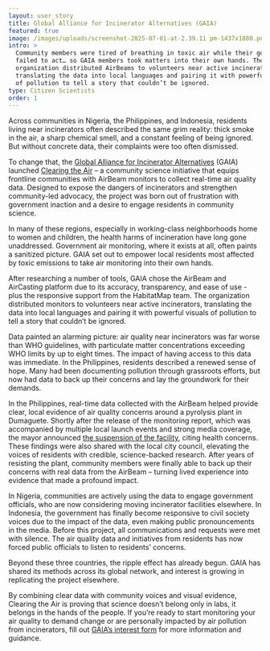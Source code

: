 ```yaml
---
layout: user_story
title: Global Alliance for Incinerator Alternatives (GAIA)
featured: true
image: /images/uploads/screenshot-2025-07-01-at-2.39.11 pm-1437x1080.png.webp
intro: >
  Community members were tired of breathing in toxic air while their governments
  failed to act… so GAIA members took matters into their own hands. The
  organization distributed AirBeams to volunteers near active incinerators,
  translating the data into local languages and pairing it with powerful visuals
  of pollution to tell a story that couldn’t be ignored.
type: Citizen Scientists
order: 1
---
```

Across communities in Nigeria, the Philippines, and Indonesia, residents living near incinerators often described the same grim reality: thick smoke in the air, a sharp chemical smell, and a constant feeling of being ignored. But without concrete data, their complaints were too often dismissed.

To change that, the [Global Alliance for Incinerator Alternatives](https://www.no-burn.org/) (GAIA) launched [Clearing the Air](https://www.no-burn.org/clearingtheair/) – a community science initiative that equips frontline communities with AirBeam monitors to collect real-time air quality data. Designed to expose the dangers of incinerators and strengthen community-led advocacy, the project was born out of frustration with government inaction and a desire to engage residents in community science. 

In many of these regions, especially in working-class neighborhoods home to women and children, the health harms of incineration have long gone unaddressed. Government air monitoring, where it exists at all, often paints a sanitized picture. GAIA set out to empower local residents most affected by toxic emissions to take air monitoring into their own hands.

After researching a number of tools, GAIA chose the AirBeam and AirCasting platform due to its accuracy, transparency, and ease of use - plus the responsive support from the HabitatMap team. The organization distributed monitors to volunteers near active incinerators, translating the data into local languages and pairing it with powerful visuals of pollution to tell a story that couldn’t be ignored.

Data painted an alarming picture: air quality near incinerators was far worse than WHO guidelines, with particulate matter concentrations exceeding WHO limits by up to eight times. The impact of having access to this data was immediate. In the Philippines, residents described a renewed sense of hope. Many had been documenting pollution through grassroots efforts, but now had data to back up their concerns and lay the groundwork for their demands.

In the Philippines, real-time data collected with the AirBeam helped provide clear, local evidence of air quality concerns around a pyrolysis plant in Dumaguete. Shortly after the release of the monitoring report, which was accompanied by multiple local launch events and strong media coverage, the mayor announced [the suspension of the facility](https://www.linkedin.com/posts/gaia-global-alliance_shutdowndumaguetepyrolysis-clearingtheair-activity-7354400633724002304-KxQV/?utm_source=share&utm_medium=member_desktop&rcm=ACoAADlr9s4Bbi1apdEKOxNDM_JGxWXx4eOM1GU), citing health concerns. These findings were also shared with the local city council, elevating the voices of residents with credible, science-backed research. After years of resisting the plant, community members were finally able to back up their concerns with real data from the AirBeam – turning lived experience into evidence that made a profound impact. 

In Nigeria, communities are actively using the data to engage government officials, who are now considering moving incinerator facilities elsewhere. In Indonesia, the government has finally become responsive to civil society voices due to the impact of the data, even making public pronouncements in the media. Before this project, all communications and requests were met with silence. The air quality data and initiatives from residents has now forced public officials to listen to residents’ concerns. 

Beyond these three countries, the ripple effect has already begun. GAIA has shared its methods across its global network, and interest is growing in replicating the project elsewhere. 

By combining clear data with community voices and visual evidence, Clearing the Air is proving that science doesn’t belong only in labs, it belongs in the hands of the people. If you’re ready to start monitoring your air quality to demand change or are personally impacted by air pollution from incinerators, fill out [GAIA’s interest form](https://docs.google.com/forms/d/e/1FAIpQLSdpYM_FIuKhYcOHJgnkgAliG0yRoENtiJ6KuZll22oSpdhacA/viewform) for more information and guidance.